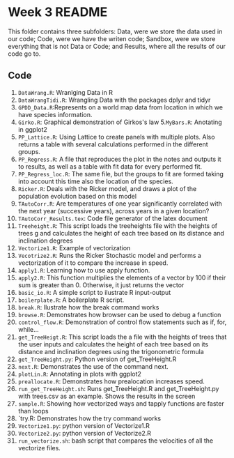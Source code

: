 # Week 3 README

This folder contains three subfolders: Data, were we store the data used in our code;
Code, were we have the writen code; Sandbox, were we store everything that is not
Data or Code; and Results, where all the results of our code go to.

## Code

1. `DataWrang.R`: Wranlging Data in R
2. `DataWrangTidi.R`: Wrangling Data with the packages dplyr and tidyr
3. `GPDD_Data.R`:Represents on a world map data from location in which we have species information.
4. `Girko.R`: Graphical demonstration of Girkos's law
5.`MyBars.R`: Anotating in ggplot2
6. `PP_Lattice.R`: Using Lattice to create panels with multiple plots. Also returns a table with several calculations performed in the different groups.
7. `PP_Regress.R`: A file that reproduces the plot in the notes and outputs it to results, as well as a table with fit data for every performed fit.
8. `PP_Regress_loc.R`: The same file, but the groups to fit are formed taking into account this time also the location of the species.  
9. `Ricker.R`: Deals with the Ricker model, and draws a plot of the population evolution based on this model
10. `TAutoCorr.R`: Are temperatures of one year significantly correlated with the next year (successive years), across years in a given location?
11. `TAutoCorr_Results.tex`: Code file generator of the latex document
12. `Treeheight.R`: This script loads the treeheights file with the heights of trees g and calculates the height of each tree based on its distance and inclination degrees
13. `Vectorize1.R`: Example of vectorization
14. `Vecotrize2.R`: Runs the Ricker Stochastic model and performs a vectorization of it to compare the increase in speed. 
15. `apply1.R`: Learning how to use apply function.
16. `apply2.R`: This function multiplies the elements of a vector by 100 if their sum is greater than 0. Otherwise, it just returns the vector
17. `basic_io.R`: A simple script to ilustrate R input-output 
18. `boilerplate.R`: A boilerplate R script.
19. `break.R`: Ilustrate how the break command works
20. `browse.R`: Demonstrates how browser can be used to debug a function
21. `control_flow.R`: Demonstration of control flow statements such as if, for, while... 
22. `get_TreeHeigt.R`:  This script loads the a file with the heights of trees that the user inputs and calculates the height of each tree based on its distance and inclination degrees  using  the trigonometric formula 
23. `get_TreeHeight.py`: Python version of get_TreeHeight.R
24. `next.R`: Demonstrates the use of the command next.
25. `plotLin.R`: Annotating in plots with ggplot2
26. `preallocate.R`: Demonstrates how prealocation increases speed.
27. `run_get_TreeHeight.sh`: Runs get_TreeHeight.R and get_TreeHeight.py with trees.csv as an example. Shows the results in the screen
28. `sample.R`: Showing how vectorized ways and tapply functions are faster than loops
29. `try.R: Demonstrates how the try command works
30. `Vectorize1.py`: python version of Vectorize1.R
31. `Vectorize2.py`: python version of Vectorize2.R
32. `run_vectorize.sh`: bash script that compares the velocities of all the vectorize files.


